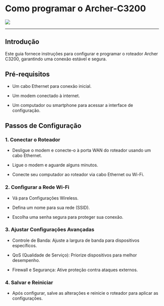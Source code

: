 # Como programar o Archer-C3200

![](https://m.media-amazon.com/images/I/719pecom-lL._AC_UF1000,1000_QL80_.jpg)
___________

## Introdução
Este guia fornece instruções para configurar e programar o roteador Archer C3200, garantindo uma conexão estável e segura.

## Pré-requisitos
- Um cabo Ethernet para conexão inicial.

- Um modem conectado à internet.

- Um computador ou smartphone para acessar a interface de configuração.

## Passos de Configuração
### 1. Conectar o Roteador
- Desligue o modem e conecte-o à porta WAN do roteador usando um cabo Ethernet.

- Ligue o modem e aguarde alguns minutos.

- Conecte seu computador ao roteador via cabo Ethernet ou Wi-Fi.

### 2. Configurar a Rede Wi-Fi
- Vá para Configurações Wireless.

- Defina um nome para sua rede (SSID).

- Escolha uma senha segura para proteger sua conexão.

### 3. Ajustar Configurações Avançadas
- Controle de Banda: Ajuste a largura de banda para dispositivos específicos.

- QoS (Qualidade de Serviço): Priorize dispositivos para melhor desempenho.

- Firewall e Segurança: Ative proteção contra ataques externos.

### 4. Salvar e Reiniciar
- Após configurar, salve as alterações e reinicie o roteador para aplicar as configurações.
